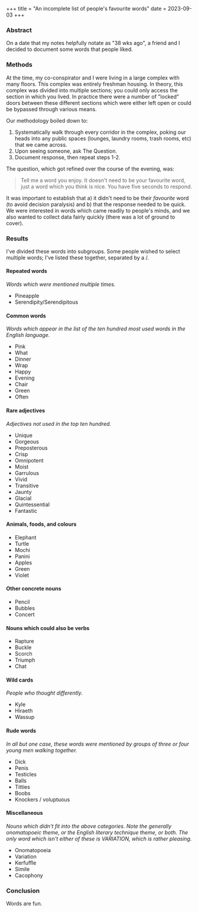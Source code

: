 +++
title = "An incomplete list of people's favourite words"
date = 2023-09-03
+++

### Abstract

On a date that my notes helpfully notate as "38 wks ago", a friend and I decided to document some words that people liked.

### Methods

At the time, my co-conspirator and I were living in a large complex with many floors. This complex was entirely freshman housing. In theory, this complex was divided into multiple sections; you could only access the section in which you lived. In practice there were a number of "locked" doors between these different sections which were either left open or could be bypassed through various means.

Our methodology boiled down to:

1. Systematically walk through every corridor in the complex, poking our heads into any public spaces (lounges, laundry rooms, trash rooms, etc) that we came across.
2. Upon seeing someone, ask The Question.
3. Document response, then repeat steps 1-2.

The question, which got refined over the course of the evening, was:

> Tell me a word you enjoy. It doesn't need to be your favourite word, just a word which you think is nice. You have five seconds to respond.

It was important to establish that a) it didn't need to be their *favourite* word (to avoid decision paralysis) and b) that the response needed to be quick. We were interested in words which came readily to people's minds, and we also wanted to collect data fairly quickly (there was a lot of ground to cover). 

### Results

I've divided these words into subgroups. Some people wished to select multiple words; I've listed these together, separated by a /.

#### Repeated words

*Words which were mentioned multiple times.*

- Pineapple
- Serendipity/Serendipitous

#### Common words

*Words which appear in the list of the ten hundred most used words in the English language.* 

- Pink
- What
- Dinner
- Wrap
- Happy
- Evening
- Chair
- Green
- Often

#### Rare adjectives

*Adjectives not used in the top ten hundred.*

- Unique
- Gorgeous
- Preposterous
- Crisp
- Omnipotent
- Moist
- Garrulous
- Vivid
- Transitive
- Jaunty
- Glacial
- Quintessential
- Fantastic

#### Animals, foods, and colours

- Elephant
- Turtle
- Mochi
- Panini
- Apples
- Green
- Violet

#### Other concrete nouns

- Pencil
- Bubbles
- Concert

#### Nouns which could also be verbs

- Rapture
- Buckle
- Scorch
- Triumph
- Chat

#### Wild cards

*People who thought differently.*

- Kyle
- Hiraeth
- Wassup

#### Rude words

*In all but one case, these words were mentioned by groups of three or four young men walking together.*

- Dick
- Penis
- Testicles
- Balls
- Titties
- Boobs
- Knockers / voluptuous

#### Miscellaneous

*Nouns which didn't fit into the above categories. Note the generally onomatopoeic theme, or the English literary technique theme, or both. The only word which isn't either of these is VARIATION, which is rather pleasing.*

- Onomatopoeia
- Variation
- Kerfuffle
- Simile
- Cacophony

### Conclusion

Words are fun.
